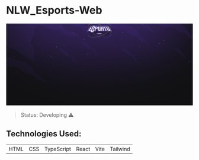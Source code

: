 # NLW_Esports-Web

![Preview](./src/assets/Preview-nlw.png)

> Status: Developing ⚠️

<h2>Technologies Used: </h2>
<table>
    <tr>
    <td>HTML</td>
    <td>CSS</td>
    <td>TypeScript</td>
    <td>React</td>
    <td>Vite</td>
    <td>Tailwind</td>
    </tr>
</table>
